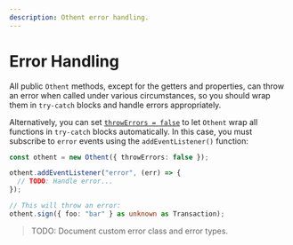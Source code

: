 ```yaml
---
description: Othent error handling.
---
```


# Error Handling

All public `Othent` methods, except for the getters and properties, can throw an error when called under various
circumstances, so you should wrap them in `try-catch` blocks and handle errors appropriately.

Alternatively, you can set [`throwErrors = false`](./constructor.md) to let `Othent` wrap all functions in `try-catch`
blocks automatically. In this case, you must subscribe to `error` events using the `addEventListener()` function:

```ts
const othent = new Othent({ throwErrors: false });

othent.addEventListener("error", (err) => {
  // TODO: Handle error...
});

// This will throw an error:
othent.sign({ foo: "bar" } as unknown as Transaction);
```

> TODO: Document custom error class and error types.